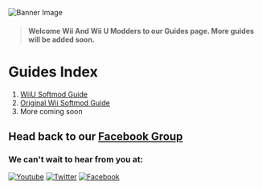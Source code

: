![Banner Image](https://WiiMasterRob.github.io/Wii-And-Wii-U-Guides/images/Banner-short.jpg)

  > #### **Welcome Wii And Wii U Modders to our Guides page.  More guides will be added soon.**

# Guides Index

1. [WiiU Softmod Guide](https://WiiMasterRob.github.io/Wii-And-Wii-U-Guides/WiiUSoftMod)
1. [Original Wii Softmod Guide](https://WiiMasterRob.github.io/Wii-And-Wii-U-Guides/OriginalWiiGuide)
1. More coming soon



## Head back to our [Facebook Group](https://www.facebook.com/groups/wiiwiiumodders)

### We can't wait to hear from you at:

[![Youtube](https://WiiMasterRob.github.io/Wii-And-Wii-U-Guides/images/Youtube.png)](https://www.youtube.com/channel/UColJM59KTw-Ty5SiudsTt6A) [![Twitter](https://WiiMasterRob.github.io/Wii-And-Wii-U-Guides/images/Twitter.png)](https://twitter.com/UModders) [![Facebook](https://WiiMasterRob.github.io/Wii-And-Wii-U-Guides/images/FBlogo.png)](https://www.facebook.com/groups/wiiwiiumodders)
